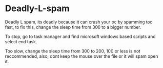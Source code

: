 # Deadly-L-spam
Deadly L spam, its deadly because it can crash your pc by spamming too fast, to fix this, change the sleep time from 300 to a bigger number.



To stop, go to task manager and find microsoft windows based scripts and select end task.




Too slow, change the sleep time from 300 to 200, 100 or less is not reccommended, also, dont keep the mouse over the file or it will spam open it.
